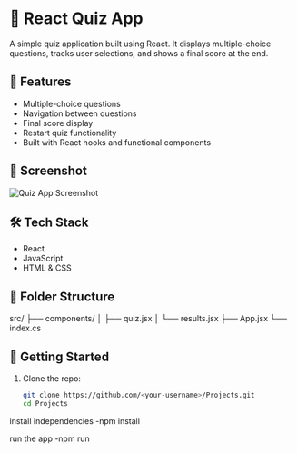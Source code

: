 # 🧠 React Quiz App

A simple quiz application built using React. It displays multiple-choice questions, tracks user selections, and shows a final score at the end.

## 🚀 Features

- Multiple-choice questions
- Navigation between questions
- Final score display
- Restart quiz functionality
- Built with React hooks and functional components

## 📸 Screenshot

![Quiz App Screenshot](./screenshot.png) <!-- Add screenshot image in your repo if you have one -->

## 🛠️ Tech Stack

- React
- JavaScript
- HTML & CSS

## 📂 Folder Structure
src/
├── components/
│ ├── quiz.jsx
│ └── results.jsx
├── App.jsx
└── index.cs

## 🧾 Getting Started

1. Clone the repo:
   ```bash
   git clone https://github.com/<your-username>/Projects.git
   cd Projects

install independencies
-npm install

run the app
-npm run
